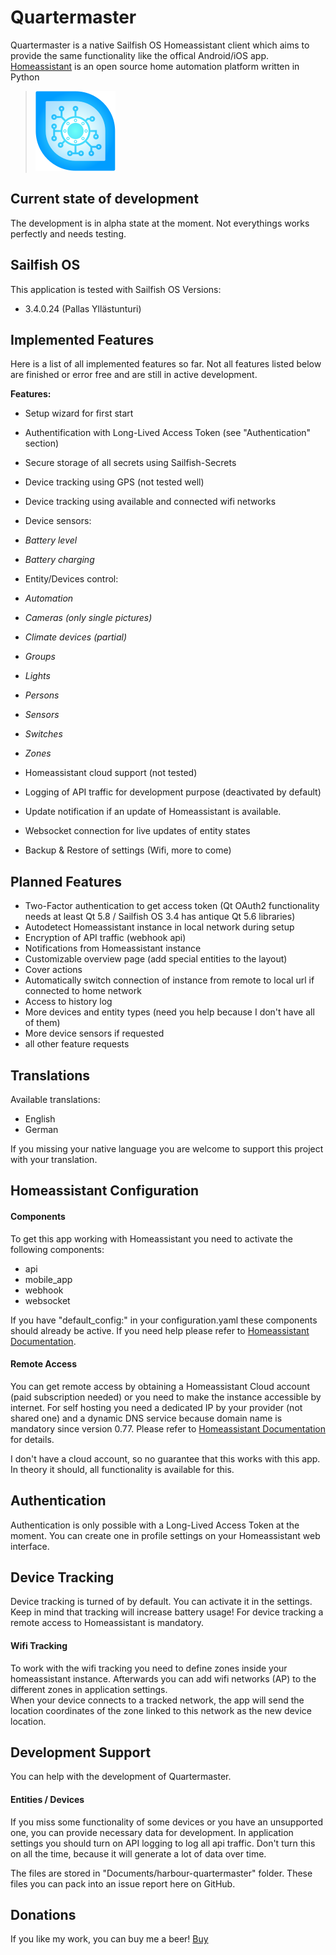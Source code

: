 # Quartermaster
Quartermaster is a native Sailfish OS Homeassistant client which aims to provide the same functionality like the offical Android/iOS app.  
[Homeassistant](https://www.home-assistant.io/) is an open source home automation platform written in Python

>![](icons/128x128/harbour-quartermaster.png)

## Current state of development
The development is in alpha state at the moment. Not everythings works perfectly and needs testing.

## Sailfish OS
This application is tested with Sailfish OS Versions:

- 3.4.0.24 (Pallas Yllästunturi)

## Implemented Features
Here is a list of all implemented features so far. Not all features listed below are finished or error free and are still in active development.

**Features:**

- Setup wizard for first start
- Authentification with Long-Lived Access Token (see "Authentication" section)
- Secure storage of all secrets using Sailfish-Secrets
- Device tracking using GPS (not tested well)
- Device tracking using available and connected wifi networks
- Device sensors:  
 - *Battery level* 
 - *Battery charging*
- Entity/Devices control:  

 - *Automation*
 - *Cameras (only single pictures)*
 - *Climate devices (partial)*
 - *Groups*
 - *Lights*
 - *Persons*
 - *Sensors*
 - *Switches*
 - *Zones*
 
- Homeassistant cloud support (not tested)
- Logging of API traffic for development purpose (deactivated by default)
- Update notification if an update of Homeassistant is available.
- Websocket connection for live updates of entity states
- Backup & Restore of settings (Wifi, more to come)

## Planned Features
- Two-Factor authentication to get access token (Qt OAuth2 functionality needs at least Qt 5.8 / Sailfish OS 3.4 has antique Qt 5.6 libraries)
- Autodetect Homeassistant instance in local network during setup
- Encryption of API traffic (webhook api)
- Notifications from Homeassistant instance
- Customizable overview page (add special entities to the layout)
- Cover actions
- Automatically switch connection of instance from remote to local url if connected to home network
- Access to history log
- More devices and entity types (need you help because I don't have all of them)
- More device sensors if requested
- all other feature requests

## Translations
Available translations:

- English
- German  
  
If you missing your native language you are welcome to support this project with your translation.

## Homeassistant Configuration
#### Components
To get this app working with Homeassistant you need to activate the following components:

- api
- mobile_app
- webhook
- websocket

If you have "default_config:" in your configuration.yaml these components should already be active. If you need help please refer to [Homeassistant Documentation](https://www.home-assistant.io/docs/).

#### Remote Access

You can get remote access by obtaining a Homeassistant Cloud account (paid subscription needed) or you need to make the instance accessible by internet. 
For self hosting you need a dedicated IP by your provider (not shared one) and a dynamic DNS service because domain name is mandatory since version 0.77.
Please refer to [Homeassistant Documentation](https://www.home-assistant.io/docs/configuration/remote/) for details.

I don't have a cloud account, so no guarantee that this works with this app. In theory it should, all functionality is available for this.

## Authentication
Authentication is only possible with a Long-Lived Access Token at the moment. 
You can create one in profile settings on your Homeassistant web interface.

## Device Tracking
Device tracking is turned of by default. You can activate it in the settings.
Keep in mind that tracking will increase battery usage!
For device tracking a remote access to Homeassistant is mandatory.

#### Wifi Tracking
To work with the wifi tracking you need to define zones inside your homeassistant instance.
Afterwards you can add wifi networks (AP) to the different zones in application settings.  
When your device connects to a tracked network, the app will send the location coordinates of the zone linked to this network as the new device location.

## Development Support
You can help with the development of Quartermaster.

#### Entities / Devices
If you miss some functionality of some devices or you have an unsupported one, you can provide necessary data for development.
In application settings you should turn on API logging to log all api traffic. Don't turn this on all the time, because it will generate a lot of data over time.
   
The files are stored in "Documents/harbour-quartermaster" folder. These files you can pack into an issue report here on GitHub.

## Donations

If you like my work, you can buy me a beer! [Buy](https://www.paypal.com/paypalme/nubecula/1)
